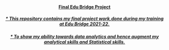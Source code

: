 <div align="center"><u><b>Final Edu Bridge Project</b><u></d>

<h5>* This repository contains my final project work,done during my training at Edu Bridge 2021-22.</h5>
   <h5>* To show my ability towards data analytics and hence augment my analytical skills and Statistical skills.</h5>
  
